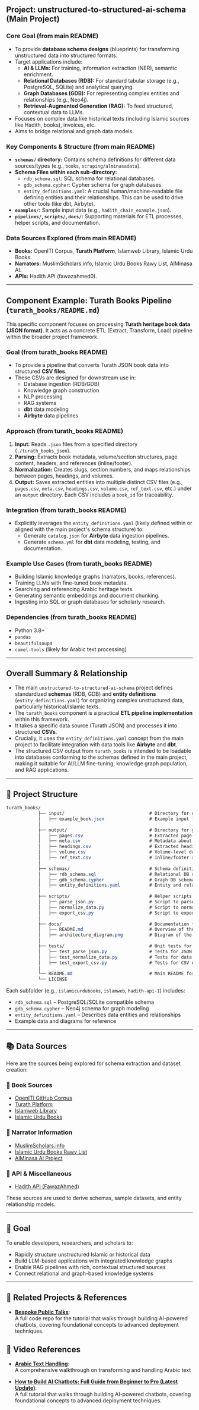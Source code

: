 ## Project: unstructured-to-structured-ai-schema (Main Project)

### Core Goal (from main README)

*   To provide **database schema designs** (blueprints) for transforming unstructured data into structured formats.
*   Target applications include:
    *   **AI & LLMs:** For training, information extraction (NER), semantic enrichment.
    *   **Relational Databases (RDB):** For standard tabular storage (e.g., PostgreSQL, SQLite) and analytical querying.
    *   **Graph Databases (GDB):** For representing complex entities and relationships (e.g., Neo4j).
    *   **Retrieval-Augmented Generation (RAG):** To feed structured, contextual data to LLMs.
*   Focuses on complex data like historical texts (including Islamic sources like Hadith, books), invoices, etc.
*   Aims to bridge relational and graph data models.

### Key Components & Structure (from main README)

*   **`schemas/` directory:** Contains schema definitions for different data sources/types (e.g., `books`, `scraping/alminasadata`).
*   **Schema Files within each sub-directory:**
    *   `rdb_schema.sql`: SQL schema for relational databases.
    *   `gdb_schema.cypher`: Cypher schema for graph databases.
    *   `entity_definitions.yaml`: A crucial human/machine-readable file defining entities and their relationships. This can be used to drive other tools (like dbt, Airbyte).
*   **`examples/`:** Sample input data (e.g., `hadith_chain_example.json`).
*   **`pipelines/`, `scripts/`, `docs/`:** Supporting materials for ETL processes, helper scripts, and documentation.

### Data Sources Explored (from main README)

*   **Books:** OpenITI Corpus, **Turath Platform**, Islamweb Library, Islamic Urdu Books.
*   **Narrators:** MuslimScholars.info, Islamic Urdu Books Rawy List, AlMinasa AI.
*   **APIs:** Hadith API (fawazahmed0).

---

## Component Example: Turath Books Pipeline (`turath_books/README.md`)

This specific component focuses on processing **Turath heritage book data (JSON format)**. It acts as a concrete ETL (Extract, Transform, Load) pipeline within the broader project framework.

### Goal (from turath_books README)

*   To provide a pipeline that converts Turath JSON book data into structured **CSV files**.
*   These CSVs are designed for downstream use in:
    *   Database ingestion (RDB/GDB)
    *   Knowledge graph construction
    *   NLP processing
    *   RAG systems
    *   **dbt** data modeling
    *   **Airbyte** data pipelines

### Approach (from turath_books README)

1.  **Input:** Reads `.json` files from a specified directory (`./turath_books_json`).
2.  **Parsing:** Extracts book metadata, volume/section structures, page content, headers, and references (inline/footer).
3.  **Normalization:** Creates slugs, section numbers, and maps relationships between pages, headings, and volumes.
4.  **Output:** Saves extracted entities into multiple distinct CSV files (e.g., `pages.csv`, `meta.csv`, `headings.csv`, `volume.csv`, `ref_text.csv`, etc.) under an `output` directory. Each CSV includes a `book_id` for traceability.

### Integration (from turath_books README)

*   Explicitly leverages the `entity_definitions.yaml` (likely defined within or aligned with the main project's schema structure) to:
    *   Generate `catalog.json` for **Airbyte** data ingestion pipelines.
    *   Generate `schema.yml` for **dbt** data modeling, testing, and documentation.

### Example Use Cases (from turath_books README)

*   Building Islamic knowledge graphs (narrators, books, references).
*   Training LLMs with fine-tuned book metadata.
*   Searching and referencing Arabic heritage texts.
*   Generating semantic embeddings and document chunking.
*   Ingesting into SQL or graph databases for scholarly research.

### Dependencies (from turath_books README)

*   Python 3.8+
*   `pandas`
*   `beautifulsoup4`
*   `camel-tools` (likely for Arabic text processing)

---

## Overall Summary & Relationship

*   The main `unstructured-to-structured-ai-schema` project defines standardized **schemas** (RDB, GDB) and **entity definitions** (`entity_definitions.yaml`) for organizing complex unstructured data, particularly historical/Islamic texts.
*   The `turath_books` component is a practical **ETL pipeline implementation** within this framework.
*   It takes a specific data source (Turath JSON) and processes it into structured **CSVs**.
*   Crucially, it uses the `entity_definitions.yaml` concept from the main project to facilitate integration with data tools like **Airbyte** and **dbt**.
*   The structured CSV output from `turath_books` is intended to be loadable into databases conforming to the schemas defined in the main project, making it suitable for AI/LLM fine-tuning, knowledge graph population, and RAG applications.

---

## 🧱 Project Structure

```css
turath_books/
            ├── input/                                # Directory for raw Turath JSON files
            │   ├── example_book.json                 # Example input file
            │
            ├── output/                               # Directory for generated CSV files
            │   ├── pages.csv                         # Extracted page-level data
            │   ├── meta.csv                          # Metadata about books
            │   ├── headings.csv                      # Extracted headings/sections
            │   ├── volume.csv                        # Volume-level data
            │   ├── ref_text.csv                      # Inline/footer references
            │
            ├── schemas/                              # Schema definitions for Turath books
            │   ├── rdb_schema.sql                    # Relational DB schema
            │   ├── gdb_schema.cypher                 # Graph DB schema
            │   ├── entity_definitions.yaml           # Entity and relationship definitions
            │
            ├── scripts/                              # Helper scripts for ETL processing
            │   ├── parse_json.py                     # Script to parse Turath JSON files
            │   ├── normalize_data.py                 # Script to normalize and clean data
            │   ├── export_csv.py                     # Script to export data to CSV
            │
            ├── docs/                                 # Documentation for the pipeline
            │   ├── README.md                         # Overview of the Turath Books pipeline
            │   ├── architecture_diagram.png          # Diagram of the ETL process
            │
            ├── tests/                                # Unit tests for the pipeline
            │   ├── test_parse_json.py                # Tests for JSON parsing
            │   ├── test_normalize_data.py            # Tests for data normalization
            │   ├── test_export_csv.py                # Tests for CSV export
            │
            └── README.md                             # Main README for the `turath_books` component
            └── LICENSE
```

Each subfolder (e.g., `islamicurdubooks`, `islamweb`, `hadith-api-1`) includes:

- `rdb_schema.sql` – PostgreSQL/SQLite compatible schema
- `gdb_schema.cypher` – Neo4j schema for graph modeling
- `entity_definitions.yaml` – Describes data entities and relationships
- Example data and diagrams for reference

---

## 📚 Data Sources

Here are the sources being explored for schema extraction and dataset creation:

### 📖 Book Sources
- [OpenITI GitHub Corpus](https://github.com/OpenITI/RELEASE/tree/v2023.1.8)
- [Turath Platform](https://app.turath.io/)
- [Islamweb Library](https://www.islamweb.net/ar/library/index.php?page=bookslist)
- [Islamic Urdu Books](https://islamicurdubooks.com/index.php)

### 👤 Narrator Information
- [MuslimScholars.info](https://muslimscholars.info/manage.php?submit=scholar&ID=3)
- [Islamic Urdu Books Rawy List](https://islamicurdubooks.com/hadith/rawylistcomplete.php?bookid=1&LFirstChar=%d8%a8)
- [AlMinasa AI Project](https://alminasa.ai/)

### 🔗 API & Miscellaneous
- [Hadith API (FawazAhmed)](https://github.com/fawazahmed0/hadith-api/)

These sources are used to derive schemas, sample datasets, and entity relationship models.

---

## 📌 Goal

To enable developers, researchers, and scholars to:

- Rapidly structure unstructured Islamic or historical data
- Build LLM-based applications with integrated knowledge graphs
- Enable RAG pipelines with rich, contextual structured sources
- Connect relational and graph-based knowledge systems

---

## 🔗 Related Projects & References

- [**Bespoke Public Talks**](https://github.com/bespoke-inc/bespoke-public-talks):  
  A full code repo for the tutorial that walks through building AI-powered chatbots, covering foundational concepts to advanced deployment techniques.


## 🎥 Video References

- [**Arabic Text Handling**](https://youtu.be/tA7Fv2Xf9gg):  
  A comprehensive walkthrough on transforming and handling Arabic text 

- [**How to Build AI Chatbots: Full Guide from Beginner to Pro (Latest Update)**](https://www.youtube.com/watch?v=SWP3k-24jT4):  
  A full tutorial that walks through building AI-powered chatbots, covering foundational concepts to advanced deployment techniques.

